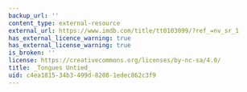 ```yaml
---
backup_url: ''
content_type: external-resource
external_url: https://www.imdb.com/title/tt0103099/?ref_=nv_sr_1
has_external_licence_warning: true
has_external_license_warning: true
is_broken: ''
license: https://creativecommons.org/licenses/by-nc-sa/4.0/
title: _Tongues Untied_
uid: c4ea1815-34b3-499d-8208-1edec862c3f9
---
```

